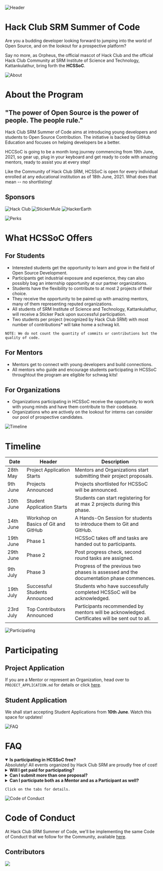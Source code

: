 ![Header](assets/Header.png)
# Hack Club SRM Summer of Code
Are you a budding developer looking forward to jumping into the world of Open Source, and on the lookout for a prospective platform? 

Say no more, as Orpheus, the official mascot of Hack Club and the official Hack Club Community at SRM Institute of Science and Technology, Kattankulathur, bring forth the **HCSSoC**.

![About](assets/About.png)
# About the Program
## "The power of Open Source is the power of people. The people rule."
Hack Club SRM Summer of Code aims at introducing young developers and students to Open Source Contribution. The initiative is backed by GitHub Education and focuses on helping developers be a better.

HCCSoC is going to be a month long journey commencing from 19th June, 2021, so gear up, plug in your keyboard and get ready to code with amazing mentors, ready to assist you at every step!

Like the Community of Hack Club SRM, HCSSoC is open for every individual enrolled at any educational institution as of 18th June, 2021. What does that mean -- no shortlisting!

## Sponsors
![Hack Club](assets/sponsors/hackclub.svg)
![StickerMule](assets/sponsors/stickermule.png)
![HackerEarth](assets/sponsors/hackerearth.png) <br>

![Perks](assets/Perks.png)
# What HCSSoC Offers
## For Students
 - Interested students get the opportunity to learn and grow in the field of Open Source Development.
 - Participants get industrial exposure and experience, they can also possibly bag an internship opportunity at our partner organizations.
 - Students have the flexibility to contribute to at most 2 projects of their choice.
 - They receive the opportunity to be paired up with amazing mentors, many of them representing reputed organizations.
 - All students of SRM Institute of Science and Technology, Kattankulathur, will receive a Sticker Pack upon successful participation.
 - Two students per project (recognized by Hack Club SRM) with most number of contributions* will take home a schwag kit.

`NOTE: We do not count the quantity of commits or contributions but the quality of code.`

## For Mentors
 - Mentors get to connect with young developers and build connections.
 - All mentors who guide and encourage students participating in HCSSoC throughtout the program are eligible for schwag kits!

## For Organizations
 - Organizations participating in HCSSoC receive the opportunity to work with young minds and have them contribute to their codebase.
 - Organizations who are actively on the lookout for interns can consider our pool of prospective candidates.

![Timeline](assets/Timeline.png)
# Timeline
| Date | Header | Description |
| ----- | -------- | -------- |
| 28th May | Project Application Starts | Mentors and Organizations start submitting their project proposals. |
| 9th June | Projects Announced | Projects shortlisted for HCSSoC will be announced. |
| 10th June | Student Application Starts | Students can start registering for at max 2 projects during this phase. |
| 14th June | Workshop on Basics of Git and GitHub | A Hands-On Session for students to introduce them to Git and GitHub. |
| 19th June | Phase 1 | HCSSoC takes off and tasks are handed out to participants. |
| 29th June | Phase 2 | Post progress check, second round tasks are assigned. |
| 9th July | Phase 3 | Progress of the previous two phases is assessed and the documentation phase commences. |
| 19th July | Successful Students Announced | Students who have successfully completed HCSSoC will be acknowledged. |
| 23rd July | Top Contributors Announced | Participants recommended by mentors will be acknowledged. Certificates will be sent out to all. |


![Participating](assets/Participating.png)
# Participating
## Project Application
If you are a Mentor or represent an Organization, head over to `PROJECT_APPLICATION.md` for details or click [here](PROJECT_APPLICATION.md).

## Student Application
We shall start accepting Student Applications from **10th June**. Watch this space for updates!

![FAQ](assets/FAQ.png)
# FAQ

<details open><summary><b>Is participating in HCSSoC free?</b></summary>
Absolutely! All events organized by Hack Club SRM are proudly free of cost!</details>

<details><summary><b>Will I get paid for participating?</b></summary>
No, however, we have amazing schwag kits, sticker packs and other rewards for our participants!</details>

<details><summary><b>Can I submit more than one proposal?</b></summary>
We would recommend you to submit only one proposal so it's an easier and smoother experience for you, but we allow participants to be a part of at most 2 projects.</details>

<details><summary><b>Can I participate both as a Mentor and as a Participant as well?</b></summary>
Unfortunately, the answer would be no. As a Mentor, we would want you to be readily available for queries that students might have and we doubt that it would be possible for you if you are also a student attendee.
</details>

`Click on the tabs for details.`

![Code of Conduct](assets/Conduct.png)
# Code of Conduct
At Hack Club SRM Summer of Code, we'll be implementing the same Code of Conduct that we follow for the Community, available [here](https://github.com/Hack-Club-SRM/Code-of-Conduct).

## Contributors
<a href="https://github.com/Hack-Club-SRM/HCSSoC/graphs/contributors">
  <img src="https://contributors-img.web.app/image?repo=Hack-Club-SRM/HCSSoC" />
</a>